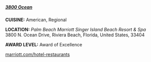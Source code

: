 <h5><a href="//www.marriott.com/hotel-restaurants/pbisg-palm-beach-marriott-singer-island-beach-resort-and-spa/3800-ocean/5011550/home-page.mi?scid=bb1a189a-fec3-4d19-a255-54ba596febe2" target="_blank" onClick="ga('send', 'event', 'OutBoundLinks', '//www.marriott.com/hotel-restaurants/pbisg-palm-beach-marriott-singer-island-beach-resort-and-spa/3800-ocean/5011550/home-page.mi?scid=bb1a189a-fec3-4d19-a255-54ba596febe2', '3800 Ocean');">3800 Ocean</a></h5>

**CUISINE:** American, Regional

**LOCATION:** *Palm Beach Marriott Singer Island Beach Resort & Spa*<br>
3800 N. Ocean Drive, Riviera Beach, Florida, United States, 33404

**AWARD LEVEL:** Award of Excellence

<a href="//www.marriott.com/hotel-restaurants/pbisg-palm-beach-marriott-singer-island-beach-resort-and-spa/3800-ocean/5011550/home-page.mi?scid=bb1a189a-fec3-4d19-a255-54ba596febe2" target="_blank" onClick="ga('send', 'event', 'OutBoundLinks', '//www.marriott.com/hotel-restaurants/pbisg-palm-beach-marriott-singer-island-beach-resort-and-spa/3800-ocean/5011550/home-page.mi?scid=bb1a189a-fec3-4d19-a255-54ba596febe2', '3800 Ocean');">marriott.com/hotel-restaurants</a>
